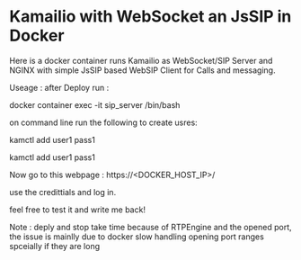 # Kamailio with WebSocket an JsSIP in Docker

Here is a docker container runs Kamailio as WebSocket/SIP Server and NGINX with simple JsSIP based WebSIP Client for Calls and messaging.

Useage :
after Deploy run :

docker container exec -it sip_server /bin/bash

on command line run the following to create usres:

kamctl add user1 pass1

kamctl add user1 pass1

Now go to this webpage :
https://<DOCKER_HOST_IP>/

use the credittials and log in.

feel free to test it and write me back!

Note : deply and stop take time because of RTPEngine and the opened port, the issue is mainlly due to docker slow handling opening port ranges spceially if they are long
